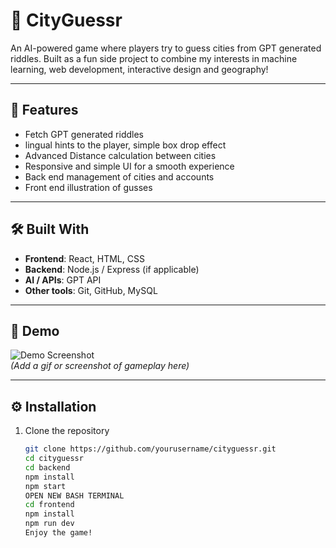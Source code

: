 
# 🌆 CityGuessr

An AI-powered game where players try to guess cities from GPT generated riddles. Built as a fun side project to combine my interests in machine learning, web development, interactive design and geography!  

---

## 🚀 Features
- Fetch GPT generated riddles 
- lingual hints to the player, simple box drop effect
- Advanced Distance calculation between cities 
- Responsive and simple UI for a smooth experience
- Back end management of cities and accounts
- Front end illustration of gusses 

---

## 🛠️ Built With
- **Frontend**: React, HTML, CSS
- **Backend**: Node.js / Express (if applicable)
- **AI / APIs**: GPT API
- **Other tools**: Git, GitHub, MySQL

---

## 📸 Demo
![Demo Screenshot](./screenshot.png)  
*(Add a gif or screenshot of gameplay here)*

---

## ⚙️ Installation
1. Clone the repository  
   ```bash
   git clone https://github.com/yourusername/cityguessr.git
   cd cityguessr
   cd backend
   npm install
   npm start
   OPEN NEW BASH TERMINAL
   cd frontend
   npm install
   npm run dev
   Enjoy the game!



